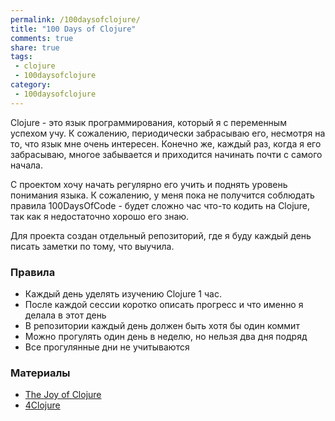```yaml
---
permalink: /100daysofclojure/
title: "100 Days of Clojure"
comments: true
share: true
tags:
 - clojure
 - 100daysofclojure
category:
 - 100daysofclojure
---
```


Clojure - это язык программирования, который я с переменным успехом учу.
К сожалению, периодически забрасываю его, несмотря на то, что язык мне очень интересен.
Конечно же, каждый раз, когда я его забрасываю, многое забывается и приходится начинать почти с самого начала.

С проектом хочу начать регулярно его учить и поднять уровень понимания языка.
К сожалению, у меня пока не получится соблюдать правила 100DaysOfCode - будет сложно час что-то кодить на Clojure, так как я недостаточно хорошо его знаю.

Для проекта создан отдельный репозиторий, где я буду каждый день писать заметки по тому, что выучила.

### Правила

* Каждый день уделять изучению Clojure 1 час.
* После каждой сессии коротко описать прогресс и что именно я делала в этот день
* В репозитории каждый день должен быть хотя бы один коммит
* Можно прогулять один день в неделю, но нельзя два дня подряд
* Все прогулянные дни не учитываются

### Материалы

* [The Joy of Clojure](https://www.manning.com/books/the-joy-of-clojure-second-edition)
* [4Clojure](http://www.4clojure.com/)


